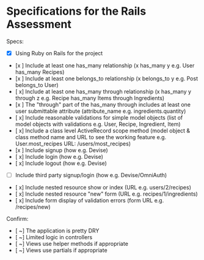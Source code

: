 # Specifications for the Rails Assessment

Specs:
- [x] Using Ruby on Rails for the project
- [x ] Include at least one has_many relationship (x has_many y e.g. User has_many Recipes)
- [x ] Include at least one belongs_to relationship (x belongs_to y e.g. Post belongs_to User)
- [ x] Include at least one has_many through relationship (x has_many y through z e.g. Recipe has_many Items through Ingredients)
- [x ] The "through" part of the has_many through includes at least one user submittable attribute (attribute_name e.g. ingredients.quantity)
- [ x] Include reasonable validations for simple model objects (list of model objects with validations e.g. User, Recipe, Ingredient, Item)
- [ x] Include a class level ActiveRecord scope method (model object & class method name and URL to see the working feature e.g. User.most_recipes URL: /users/most_recipes)
- [x ] Include signup (how e.g. Devise)
- [ x] Include login (how e.g. Devise)
- [ x] Include logout (how e.g. Devise)
- [ ] Include third party signup/login (how e.g. Devise/OmniAuth)
- [ x] Include nested resource show or index (URL e.g. users/2/recipes)
- [ x] Include nested resource "new" form (URL e.g. recipes/1/ingredients)
- [ x] Include form display of validation errors (form URL e.g. /recipes/new)

Confirm:
- [ ~] The application is pretty DRY
- [ ~] Limited logic in controllers
- [ ~] Views use helper methods if appropriate
- [ ~] Views use partials if appropriate
